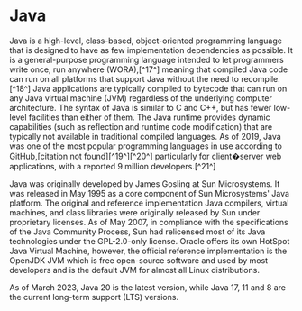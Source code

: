 # Java

Java is a high-level, class-based, object-oriented programming language that is designed to have as few implementation dependencies as possible. It is a general-purpose programming language intended to let programmers write once, run anywhere (WORA),[^17^] meaning that compiled Java code can run on all platforms that support Java without the need to recompile.[^18^] Java applications are typically compiled to bytecode that can run on any Java virtual machine (JVM) regardless of the underlying computer architecture. The syntax of Java is similar to C and C++, but has fewer low-level facilities than either of them. The Java runtime provides dynamic capabilities (such as reflection and runtime code modification) that are typically not available in traditional compiled languages. As of 2019, Java was one of the most popular programming languages in use according to GitHub,[citation not found][^19^][^20^] particularly for client�server web applications, with a reported 9 million developers.[^21^]



Java was originally developed by James Gosling at Sun Microsystems. It was released in May 1995 as a core component of Sun Microsystems' Java platform. The original and reference implementation Java compilers, virtual machines, and class libraries were originally released by Sun under proprietary licenses. As of May 2007, in compliance with the specifications of the Java Community Process, Sun had relicensed most of its Java technologies under the GPL-2.0-only license. Oracle offers its own HotSpot Java Virtual Machine, however, the official reference implementation is the OpenJDK JVM which is free open-source software and used by most developers and is the default JVM for almost all Linux distributions.



As of March 2023, Java 20 is the latest version, while Java 17, 11 and 8 are the current long-term support (LTS) versions.